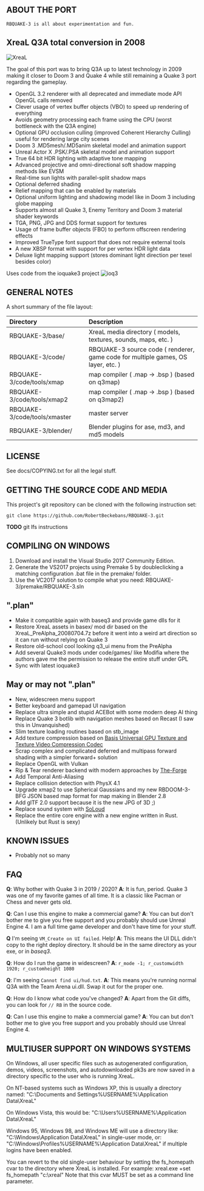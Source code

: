 ## ABOUT THE PORT

`RBQUAKE-3 is all about experimentation and fun.`

## XreaL Q3A total conversion in 2008

![XreaL](https://github.com/RobertBeckebans/RBQUAKE-3/raw/master/docs/xreal_scrnshot.jpg)

The goal of this port was to bring Q3A up to latest technology in 2009 making it closer to Doom 3 and Quake 4 while still remaining a Quake 3 port regarding the gameplay.

* OpenGL 3.2 renderer with all deprecated and immediate mode API OpenGL calls removed
* Clever usage of vertex buffer objects (VBO) to speed up rendering of everything
* Avoids geometry processing each frame using the CPU (worst bottleneck with the Q3A engine)
* Optional GPU occlusion culling (improved Coherent Hierarchy Culling) useful for rendering large city scenes
* Doom 3 .MD5mesh/.MD5anim skeletal model and animation support
* Unreal Actor X .PSK/.PSA skeletal model and animation support
* True 64 bit HDR lighting with adaptive tone mapping
* Advanced projective and omni-directional soft shadow mapping methods like EVSM
* Real-time sun lights with parallel-split shadow maps
* Optional deferred shading
* Relief mapping that can be enabled by materials
* Optional uniform lighting and shadowing model like in Doom 3 including globe mapping
* Supports almost all Quake 3, Enemy Territory and Doom 3 material shader keywords
* TGA, PNG, JPG and DDS format support for textures
* Usage of frame buffer objects (FBO) to perform offscreen rendering effects
* Improved TrueType font support that does not require external tools
* A new XBSP format with support for per vertex HDR light data
* Deluxe light mapping support (stores dominant light direction per texel besides color)


Uses code from the ioquake3 project ![ioq3](https://github.com/raynorpat/xreal/raw/master/docs/ioquake3_logo.png)


## GENERAL NOTES

A short summary of the file layout:

Directory                     | Description
:---------------------------- | :------------------------------------------------
RBQUAKE-3/base/                   | XreaL media directory ( models, textures, sounds, maps, etc. )
RBQUAKE-3/code/                   | RBQUAKE-3 source code ( renderer, game code for multiple games, OS layer, etc. )
RBQUAKE-3/code/tools/xmap         | map compiler ( .map -> .bsp ) (based on q3map)
RBQUAKE-3/code/tools/xmap2        | map compiler ( .map -> .bsp ) (based on q3map2)
RBQUAKE-3/code/tools/xmaster	  | master server
RBQUAKE-3/blender/          	  | Blender plugins for ase, md3, and md5 models


## LICENSE

See docs/COPYING.txt for all the legal stuff.


## GETTING THE SOURCE CODE AND MEDIA

This project's git repository can be cloned with the following instruction set: 

`
git clone https://github.com/RobertBeckebans/RBQUAKE-3.git
`

**TODO** git lfs instructions

## COMPILING ON WINDOWS

1. Download and install the Visual Studio 2017 Community Edition.
2. Generate the VS2017 projects using Premake 5 by doubleclicking a matching configuration .bat file in the premake/ folder.
3. Use the VC2017 solution to compile what you need: RBQUAKE-3/premake/RBQUAKE-3.sln

## ".plan"
- Make it compatible again with baseq3 and provide game dlls for it
- Restore XreaL assets in basex/ mod dir based on the XreaL_PreAlpha_20080704.7z before it went into a weird art direction so it can run without relying on Quake 3
- Restore old-school cool looking q3_ui menu from the PreAlpha
- Add several Quake3 mods under code/games/ like Modifia where the authors gave me the permission to release the entire stuff under GPL
- Sync with latest ioquake3

## May or may not ".plan"
- New, widescreen menu support
- Better keyboard and gamepad UI navigation
- Replace ultra simple and stupid ACEBot with some modern deep AI thing
- Replace Quake 3 botlib with navigation meshes based on Recast (I saw this in Unvanquished)
- Slim texture loading routines based on stb_image
- Add texture compression based on [Basis Universal GPU Texture and Texture Video Compression Codec](https://github.com/binomialLLC/basis_universal)
- Scrap complex and complicated deferred and multipass forward shading with a simpler forward+ solution
- Replace OpenGL with Vulkan
- Rip & Tear renderer backend with modern approaches by [The-Forge](https://github.com/ConfettiFX/The-Forge)
- Add Temporal Anti-Aliasing
- Replace collision detection with PhysX 4.1
- Upgrade xmap2 to use Spherical Gaussians and my new RBDOOM-3-BFG JSON based map format for map making in Blender 2.8
- Add glTF 2.0 support because it is the new JPG of 3D ;)
- Replace sound system with [SoLoud](https://github.com/jarikomppa/soloud)
- Replace the entire core engine with a new engine written in Rust. (Unlikely but Rust is sexy)

## KNOWN ISSUES

- Probably not so many

## FAQ ##

**Q**: Why bother with Quake 3 in 2019 / 2020?
**A**: It is fun, period. Quake 3 was one of my favorite games of all time. It is a classic like Pacman or Chess and never gets old.

**Q**: Can I use this engine to make a commercial game?
**A**: You can but don't bother me to give you free support and you probably should use Unreal Engine 4. I am a full time game developer and don't have time for your stuff.

**Q** I'm seeing `VM_Create on UI failed`. Help!
**A**: This means the UI DLL didn't copy to the right deploy directory. It should be in the same directory as your exe, or in _baseq3_.

**Q**: How do I run the game in widescreen?
**A**: `r_mode -1; r_customwidth 1920; r_customheight 1080`

**Q**: I'm seeing `Cannot find ui/hud.txt`.
**A**: This means you're running normal Q3A with the Team Arena ui.dll. Swap it out for the proper one.

**Q**: How do I know what code you've changed?
**A**: Apart from the Git diffs, you can look for `// RB` in the source code.

**Q**: Can I use this engine to make a commercial game?
**A**: You can but don't bother me to give you free support and you probably should use Unreal Engine 4.

## MULTIUSER SUPPORT ON WINDOWS SYSTEMS

On Windows, all user specific files such as autogenerated configuration,
demos, videos, screenshots, and autodownloaded pk3s are now saved in a
directory specific to the user who is running XreaL.

On NT-based systems such as Windows XP, this is usually a directory named:
  "C:\Documents and Settings\%USERNAME%\Application Data\XreaL\"

On Windows Vista, this would be:
  "C:\Users\%USERNAME%\Application Data\XreaL\"

Windows 95, Windows 98, and Windows ME will use a directory like:
  "C:\Windows\Application Data\XreaL"
in single-user mode, or:
  "C:\Windows\Profiles\%USERNAME%\Application Data\XreaL"
if multiple logins have been enabled.

You can revert to the old single-user behaviour by setting the fs_homepath
cvar to the directory where XreaL is installed.  For example:
  xreal.exe +set fs_homepath "c:\xreal"
Note that this cvar MUST be set as a command line parameter.
